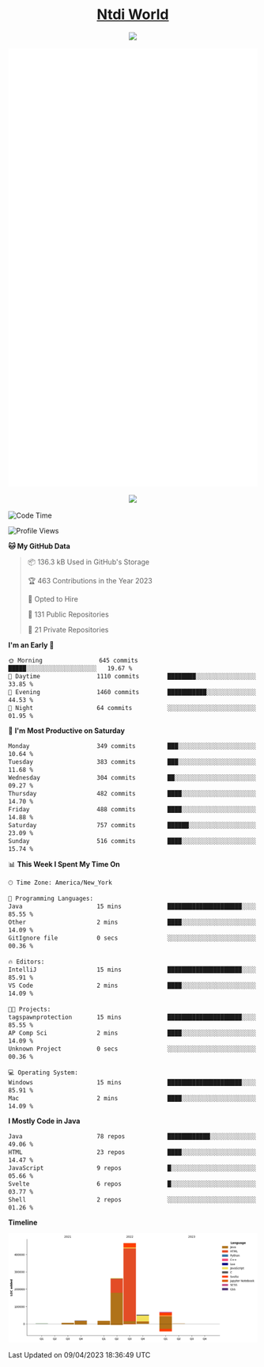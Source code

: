 <h1 align="center"><a href="https://www.ntdi.world">Ntdi World</a></h1>
<p align="center">
  <a href="https://github.com/n-tdi"><img src="https://readme-typing-svg.herokuapp.com?lines=FullStack+Developer;Web+Developer;Open-Source+Enthusiast;Java+Developer;Spigot-API%20Developer;&center=true&width=500&height=50"></a>
</p>

<div align="center">
  <img src="/github-metrics.svg"></img>
  
  <img src="https://komarev.com/ghpvc/?username=n-tdi&color=green"></img>
</div>

<!-- May use later.. idk -->
<!-- <a href="http://www.github.com/n-tdi"><img src="https://github-readme-stats.vercel.app/api?username=n-tdi&show_icons=true&hide=&count_private=true&title_color=0891b2&text_color=ffffff&icon_color=0891b2&bg_color=1c1917&hide_border=true&show_icons=true" alt="n-tdi's GitHub stats" /></a> -->

<!--START_SECTION:waka-->
![Code Time](http://img.shields.io/badge/Code%20Time-235%20hrs%2011%20mins-blue)

![Profile Views](http://img.shields.io/badge/Profile%20Views-4-blue)

**🐱 My GitHub Data** 

> 📦 136.3 kB Used in GitHub's Storage 
 > 
> 🏆 463 Contributions in the Year 2023
 > 
> 💼 Opted to Hire
 > 
> 📜 131 Public Repositories 
 > 
> 🔑 21 Private Repositories 
 > 
**I'm an Early 🐤** 

```text
🌞 Morning                645 commits         █████░░░░░░░░░░░░░░░░░░░░   19.67 % 
🌆 Daytime                1110 commits        ████████░░░░░░░░░░░░░░░░░   33.85 % 
🌃 Evening                1460 commits        ███████████░░░░░░░░░░░░░░   44.53 % 
🌙 Night                  64 commits          ░░░░░░░░░░░░░░░░░░░░░░░░░   01.95 % 
```
📅 **I'm Most Productive on Saturday** 

```text
Monday                   349 commits         ███░░░░░░░░░░░░░░░░░░░░░░   10.64 % 
Tuesday                  383 commits         ███░░░░░░░░░░░░░░░░░░░░░░   11.68 % 
Wednesday                304 commits         ██░░░░░░░░░░░░░░░░░░░░░░░   09.27 % 
Thursday                 482 commits         ████░░░░░░░░░░░░░░░░░░░░░   14.70 % 
Friday                   488 commits         ████░░░░░░░░░░░░░░░░░░░░░   14.88 % 
Saturday                 757 commits         ██████░░░░░░░░░░░░░░░░░░░   23.09 % 
Sunday                   516 commits         ████░░░░░░░░░░░░░░░░░░░░░   15.74 % 
```


📊 **This Week I Spent My Time On** 

```text
🕑︎ Time Zone: America/New_York

💬 Programming Languages: 
Java                     15 mins             █████████████████████░░░░   85.55 % 
Other                    2 mins              ████░░░░░░░░░░░░░░░░░░░░░   14.09 % 
GitIgnore file           0 secs              ░░░░░░░░░░░░░░░░░░░░░░░░░   00.36 % 

🔥 Editors: 
IntelliJ                 15 mins             █████████████████████░░░░   85.91 % 
VS Code                  2 mins              ████░░░░░░░░░░░░░░░░░░░░░   14.09 % 

🐱‍💻 Projects: 
tagspawnprotection       15 mins             █████████████████████░░░░   85.55 % 
AP Comp Sci              2 mins              ████░░░░░░░░░░░░░░░░░░░░░   14.09 % 
Unknown Project          0 secs              ░░░░░░░░░░░░░░░░░░░░░░░░░   00.36 % 

💻 Operating System: 
Windows                  15 mins             █████████████████████░░░░   85.91 % 
Mac                      2 mins              ████░░░░░░░░░░░░░░░░░░░░░   14.09 % 
```

**I Mostly Code in Java** 

```text
Java                     78 repos            ████████████░░░░░░░░░░░░░   49.06 % 
HTML                     23 repos            ████░░░░░░░░░░░░░░░░░░░░░   14.47 % 
JavaScript               9 repos             █░░░░░░░░░░░░░░░░░░░░░░░░   05.66 % 
Svelte                   6 repos             █░░░░░░░░░░░░░░░░░░░░░░░░   03.77 % 
Shell                    2 repos             ░░░░░░░░░░░░░░░░░░░░░░░░░   01.26 % 
```



**Timeline**

![Lines of Code chart](https://raw.githubusercontent.com/n-tdi/n-tdi/main/assets/bar_graph.png)


 Last Updated on 09/04/2023 18:36:49 UTC
<!--END_SECTION:waka-->
